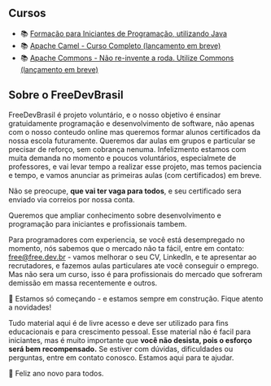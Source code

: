 ## Cursos

* 📚 [Formação para Iniciantes de Programação, utilizando Java](https://github.com/FreeDevBrasil/curso-de-java)
* 📚 [Apache Camel - Curso Completo (lançamento em breve)](https://github.com/FreeDevBrasil/curso-de-apache-camel)
* 📚 [Apache Commons - Não re-invente a roda. Utilize Commons (lançamento em breve)](https://github.com/FreeDevBrasil/curso-de-apache-commons)


## Sobre o FreeDevBrasil

FreeDevBrasil é projeto voluntário, e o nosso objetivo é ensinar gratuidamente programação e desenvolvimento de software, não apenas com o nosso conteudo online mas queremos formar alunos certificados da nossa escola futuramente. Queremos dar aulas em grupos e particular se precisar de reforço, sem cobrança nenuma. Infelizmento estamos com muita demanda no momento e poucos voluntários, especialmete de professores, e vai levar tempo a realizar esse projeto, mas temos paciencia e tempo, e vamos anunciar as primeiras aulas (com certificados) em breve. 

Não se preocupe, **que vai ter vaga para todos**, e seu certificado sera enviado via correios por nossa conta. 

Queremos que ampliar conhecimento sobre desenvolvimento e programação para iniciantes e profissionais tambem.

Para programadores com experiencia, se você está desempregado no momento, nós sabemos que o mercado não ta fácil, entre em contato: free@free.dev.br - vamos melhorar o seu CV, LinkedIn, e te apresentar ao recrutadores, e fazemos aulas particulares ate você conseguir o emprego. Mas não sera um curso, isso é para profissionais do mercado que sofreram demissão em massa recentemente e outros.

🚧 Estamos só começando - e estamos sempre em construção. Fique atento a novidades! 

Tudo material aqui é de livre acesso e deve ser utilizado para fins educacionais e para crescimento pessoal. Esse material não é facil para iniciantes, mas é muito importante que **você não desista, pois o esforço será bem recompensado.** Se estiver com dúvidas, dificuldades ou perguntas, entre em contato conosco. Estamos aqui para te ajudar.

🎉 Feliz ano novo para todos.





<!--

**Here are some ideas to get you started:**

🙋‍♀️ A short introduction - what is your organization all about?
🌈 Contribution guidelines - how can the community get involved?
👩‍💻 Useful resources - where can the community find your docs? Is there anything else the community should know?
🍿 Fun facts - what does your team eat for breakfast?
🧙 Remember, you can do mighty things with the power of [Markdown](https://docs.github.com/github/writing-on-github/getting-started-with-writing-and-formatting-on-github/basic-writing-and-formatting-syntax)
-->
